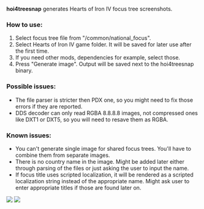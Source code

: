 __hoi4treesnap__ generates Hearts of Iron IV focus tree screenshots.

### How to use:
1. Select focus tree file from "/common/national_focus".
2. Select Hearts of Iron IV game folder. It will be saved for later use after the first time.
3. If you need other mods, dependencies for example, select those.
4. Press "Generate image". Output will be saved next to the hoi4treesnap binary.

### Possible issues:
* The file parser is stricter then PDX one, so you might need to fix those errors if they are reported.
* DDS decoder can only read RGBA 8.8.8.8 images, not compressed ones like DXT1 or DXT5, so you will need to resave them as RGBA.

### Known issues:
* You can't generate single image for shared focus trees. You'll have to combine them from separate images.
* There is no country name in the image. Might be added later either through parsing of the files or just asking the user to input the name.
* If focus title uses scripted localization, it will be rendered as a scripted localization string instead of the appropriate name. Might ask user to enter appropriate titles if those are found later on.

<img src="https://i.imgur.com/1Wepd3Z.png">
<img src="https://i.imgur.com/MKPV5Cc.png">
